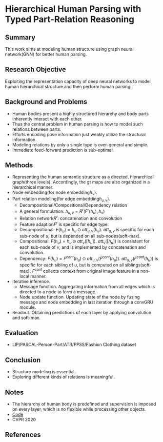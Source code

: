# Hierarchical Human Parsing with Typed Part-Relation Reasoning

## Summary
This work aims at modeling human structure using graph neural network(GNN) for better human parsing.
## Research Objective
Exploiting the representation capacity of deep neural networks to model human hierarchical structure and then perform human parsing.
## Background and Problems
- Human bodies present a highly structured hierarchy and body parts inherently interact with each other.
- Thus the central problem in human parsing is how to model such relations between parts.
- Efforts encoding pose information just weakly utilize the structural information.
- Modeling relations by only a single type is over-general and simple.
- Immediate feed-forward prediction is sub-optimal.
## Methods
- Representing the human semantic structure as a directed, hierarchical graph(three levels). Accordingly, the gt maps are also organized in a hierarchical manner.
- Node embedding(for node embedding$h_v$).
- Part relation modeling(for edge embedding$h_{u,v}$).
	- Decompositional/Compositional/Dependency relation
	- A general formulation: $h_{u,v} = R^r(F^r(h_u), h_v)$
	- Relation network$R^r$: concatenation and convolution
	- Feature adaption$F^r$ is specific for edge type.
	- Decompositional: $F(h_u) = h_u \odot att_{u,v}(h_u)$.  $att_{u,v}$ is specific for each sub-node of $u$, but is depended on all sub-nodes(soft-max).
	- Compositional: $F(h_u) = h_u \odot att_v([h_u])$. $att_v([h_u])$ is consistent for each sub-node of $v$, and is implemented by concatenation and convolution.
	- Dependency: $F(h_u) = F^{cont}(h_u) \odot att_{u,v}(F^{cont}(h_u))$. $att_{u,v}(F^{cont}(h_u))$ is specific for each sibling of $u$, but is computed on all siblings(soft-max). $F^{cont}$ collects context from original image feature in a non-local manner.
- Iterative inference.
	- Message function. Aggregating information from all edges which is directed to a node to form a message. 
	- Node update function. Updating state of the node by fusing message and node embedding in last iteration through a convGRU module.
- Readout. Obtaining predictions of each layer by applying convolution and soft-max.
## Evaluation
- LIP/PASCAL-Person-Part/ATR/PPSS/Fashion Clothing dataset
## Conclusion
- Structure modeling is essential.
- Exploring different kinds of relations is meaningful.
## Notes
- The hierarchy of human body is predefined and supervision is imposed on every layer, which is no flexible while processing other objects.
- [Code](https://github.com/hlzhu09/Hierarchical-Human-Parsing)
- CVPR 2020
## References
<!--stackedit_data:
eyJoaXN0b3J5IjpbMTM2MTQxNDQ1Nyw1MjkxMjk3NDQsLTEzND
YzNjA3MTAsLTIxMjU0MTE2NTRdfQ==
-->